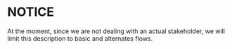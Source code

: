# NOTICE
At the moment, since we are not dealing with an actual stakeholder, we will limit this description to basic and alternates flows.
